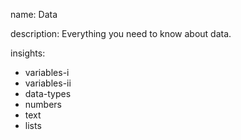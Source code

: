 name: Data

description: Everything you need to know about data.

insights:
  - variables-i
  - variables-ii
  - data-types
  - numbers
  - text
  - lists

